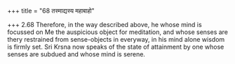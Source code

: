 +++
title = "68 तस्माद्यस्य महाबाहो"

+++
2.68 Therefore, in the way described above, he whose mind is focussed on
Me the auspicious object for meditation, and whose senses are thery
restrained from sense-objects in everyway, in his mind alone wisdom is
firmly set. Sri Krsna now speaks of the state of attainment by one whose
senses are subdued and whose mind is serene.
